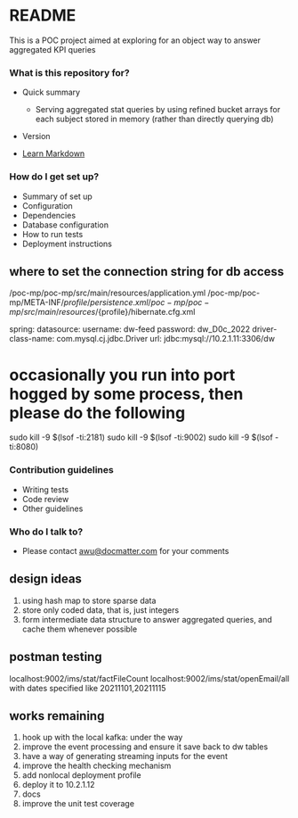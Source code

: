 # README #

This is a POC project aimed at exploring for an object way to answer aggregated KPI queries

### What is this repository for? ###
* Quick summary
  * Serving aggregated stat queries by using refined bucket arrays for each subject stored in memory (rather than directly querying db)

* Version
* [Learn Markdown](https://bitbucket.org/tutorials/markdowndemo)

### How do I get set up? ###

* Summary of set up
* Configuration
* Dependencies
* Database configuration
* How to run tests
* Deployment instructions

## where to set the connection string for db access
/poc-mp/poc-mp/src/main/resources/application.yml
/poc-mp/poc-mp/META-INF/${profile}/persistence.xml
/poc-mp/poc-mp/src/main/resources/${profile}/hibernate.cfg.xml


spring:
datasource:
username: dw-feed
password: dw_D0c_2022
driver-class-name: com.mysql.cj.jdbc.Driver
url: jdbc:mysql://10.2.1.11:3306/dw


# occasionally you run into port hogged by some process, then please do the following


sudo kill -9 $(lsof -ti:2181)
sudo kill -9 $(lsof -ti:9002)
sudo kill -9 $(lsof -ti:8080)

### Contribution guidelines ###

* Writing tests
* Code review
* Other guidelines

### Who do I talk to? ###
* Please contact awu@docmatter.com for your comments


## design ideas
1) using hash map to store sparse data
2) store only coded data, that is, just integers
3) form intermediate data structure to answer aggregated queries, and cache them whenever possible

## postman testing 

localhost:9002/ims/stat/factFileCount
localhost:9002/ims/stat/openEmail/all with dates specified like 20211101,20211115


## works remaining

1. hook up with the local kafka: under the way
2. improve the event processing and ensure it save back to dw tables
3. have a way of generating streaming inputs for the event
4. improve the health checking mechanism
5. add nonlocal deployment profile
6. deploy it to 10.2.1.12
7. docs
8. improve the unit test coverage
